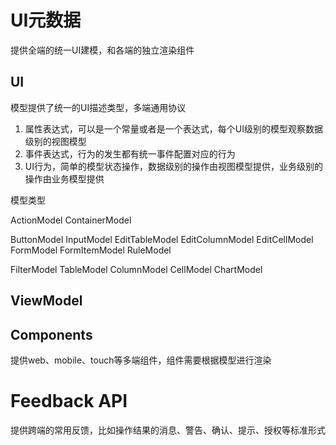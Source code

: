 # UI元数据

提供全端的统一UI建模，和各端的独立渲染组件

## UI

模型提供了统一的UI描述类型，多端通用协议

1. 属性表达式，可以是一个常量或者是一个表达式，每个UI级别的模型观察数据级别的视图模型
2. 事件表达式，行为的发生都有统一事件配置对应的行为
3. UI行为，简单的模型状态操作，数据级别的操作由视图模型提供，业务级别的操作由业务模型提供

模型类型

ActionModel
ContainerModel

ButtonModel
InputModel
EditTableModel
EditColumnModel
EditCellModel
FormModel
FormItemModel
RuleModel

FilterModel
TableModel
ColumnModel
CellModel
ChartModel

## ViewModel

## Components

提供web、mobile、touch等多端组件，组件需要根据模型进行渲染

# Feedback API

提供跨端的常用反馈，比如操作结果的消息、警告、确认、提示、授权等标准形式
